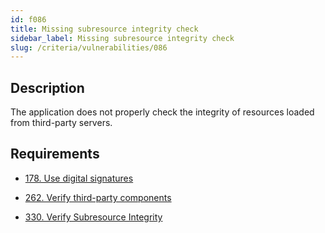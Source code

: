 ```yaml
---
id: f086
title: Missing subresource integrity check
sidebar_label: Missing subresource integrity check
slug: /criteria/vulnerabilities/086
---
```


## Description

The application does not properly check
the integrity of resources loaded
from third-party servers.

## Requirements

- [178. Use digital signatures](/criteria/requirements/178)

- [262. Verify third-party components](/criteria/requirements/262)

- [330. Verify Subresource Integrity](/criteria/requirements/330)
